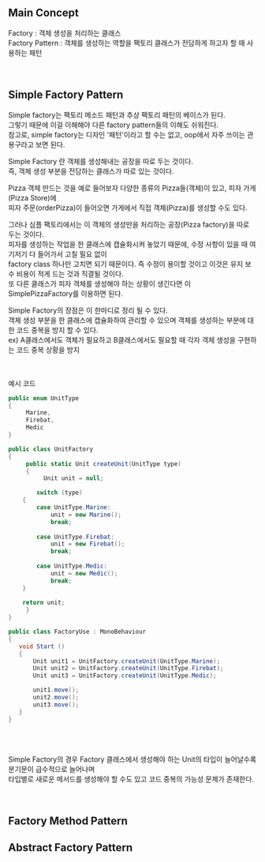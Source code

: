 ## Main Concept
Factory : 객체 생성을 처리하는 클래스<br>
Factory Pattern : 객체를 생성하는 역할을 팩토리 클래스가 전담하게 하고자 할 때 사용하는 패턴<br>
<br>
<br>

## Simple Factory Pattern
Simple factory는 팩토리 메소드 패턴과 추상 팩토리 패턴의 베이스가 된다.<br>
그렇기 때문에 이걸 이해해야 다른 factory pattern들의 이해도 쉬워진다.<br>
참고로, simple factory는 디자인 '패턴'이라고 할 수는 없고, oop에서 자주 쓰이는 관용구라고 보면 된다.<br>

Simple Factory 란 객체를 생성해내는 공장을 따로 두는 것이다.<br>
즉, 객체 생성 부분을 전담하는 클래스가 따로 있는 것이다. <br>

Pizza 객체 만드는 것을 예로 들어보자 다양한 종류의 Pizza들(객체)이 있고, 피자 가게(Pizza Store)에<br>
피자 주문(orderPizza)이 들어오면 가게에서 직접 객체(Pizza)를 생성할 수도 있다.<br>

그러나 심플 팩토리에서는 이 객체의 생성만을 처리하는 공장(Pizza factory)을 따로 두는 것이다.<br>
피자를 생성하는 작업을 한 클래스에 캡슐화시켜 놓았기 때문에, 수정 사항이 있을 때 여기저기 다 들어가서 고칠 필요 없이<br>
factory class 하나만 고치면 되기 때문이다. 즉 수정이 용이할 것이고 이것은 유지 보수 비용이 적게 드는 것과 직결될 것이다.<br>
또 다른 클래스가 피자 객체를 생성해야 하는 상황이 생긴다면 이 SimplePizzaFactory를 이용하면 된다.<br>

Simple Factory의 장점은 이 한마디로 정리 될 수 있다.<br>
객체 생성 부분을 한 클래스에 캡슐화하여 관리할 수 있으며 객체를 생성하는 부분에 대한 코드 중복을 방지 할 수 있다.<br>
ex) A클래스에서도 객체가 필요하고 B클래스에서도 필요할 때 각자 객체 생성을 구현하는 코드 중복 상황을 방지<br>
<br>
<br>

예시 코드<br> 
```c#
public enum UnitType
{
	 Marine,
	 Firebat,
	 Medic
}

public class UnitFactory
{
	 public static Unit createUnit(UnitType type)
	 {
		  Unit unit = null;

	  	switch (type)
    {
        case UnitType.Marine:
            unit = new Marine();
            break;
            
        case UnitType.Firebat:
            unit = new Firebat();
            break;
            
        case UnitType.Medic:
            unit = new Medic();
            break;
    }
    
    return unit;
	 }
}

public class FactoryUse : MonoBehaviour 
{
   void Start () 
   {
       Unit unit1 = UnitFactory.createUnit(UnitType.Marine);
       Unit unit2 = UnitFactory.createUnit(UnitType.Firebat);
       Unit unit3 = UnitFactory.createUnit(UnitType.Medic);

       unit1.move();
       unit2.move();
       unit3.move();
   }
}
```
<br>
<br>

Simple Factory의 경우 Factory 클래스에서 생성해야 하는 Unit의 타입이 늘어날수록 분기문이 급수적으로 늘어나며<br>
타입별로 새로운 메서드를 생성해야 할 수도 있고 코드 중복의 가능성 문제가 존재한다.<br>
<br>
<br>

## Factory Method Pattern

## Abstract Factory Pattern

